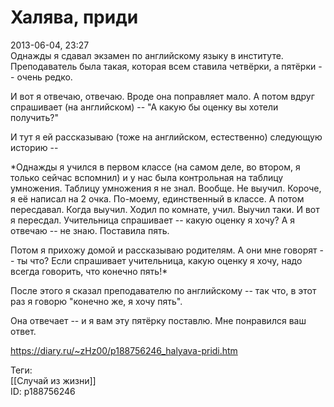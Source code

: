 Халява, приди
==============

   
 2013-06-04, 23:27   
  Однажды я сдавал экзамен по английскому языку в институте. Преподаватель была такая, которая всем ставила четвёрки, а пятёрки -- очень редко.   
   
 И вот я отвечаю, отвечаю. Вроде она поправляет мало. А потом вдруг спрашивает (на английском) -- "А какую бы оценку вы хотели получить?"   
   
 И тут я ей рассказываю (тоже на английском, естественно) следующую историю --   
   
  *Однажды я учился в первом классе (на самом деле, во втором, я только сейчас вспомнил) и у нас была контрольная на таблицу умножения. Таблицу умножения я не знал. Вообще. Не выучил. Короче, я её написал на 2 очка. По-моему, единственный в классе. А потом пересдавал. Когда выучил. Ходил по комнате, учил. Выучил таки. И вот я пересдал. Учительница спрашивает -- какую оценку я хочу? А я отвечаю -- не знаю. Поставила пять.   
   
 Потом я прихожу домой и рассказываю родителям. А они мне говорят -- ты что? Если спрашивает учительница, какую оценку я хочу, надо всегда говорить, что конечно пять!*    
   
 После этого я сказал преподавателю по английскому -- так что, в этот раз я говорю "конечно же, я хочу пять".   
   
 Она отвечает -- и я вам эту пятёрку поставлю. Мне понравился ваш ответ.   
    
 <https://diary.ru/~zHz00/p188756246_halyava-pridi.htm>   
   
 Теги:   
 [[Случай из жизни]]   
 ID: p188756246